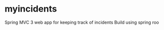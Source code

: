 myincidents
===========

Spring MVC 3 web app for keeping track of incidents
Build using spring roo

